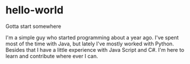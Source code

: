 # hello-world
Gotta start somewhere

I'm a simple guy who started programming about a year ago. I've spent most of the time with Java, but lately I've mostly worked with Python. Besides that I have a little experience with Java Script and C#. 
I'm here to learn and contribute where ever I can.
